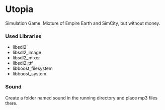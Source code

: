 # Utopia
Simulation Game. Mixture of Empire Earth and SimCity, but without money.

### Used Libraries
* libsdl2
* libsdl2_image
* libsdl2_mixer
* libsdl2_ttf
* libboost_filesystem
* libboost_system

### Sound
Create a folder named sound in the running directory and place mp3 files there.
